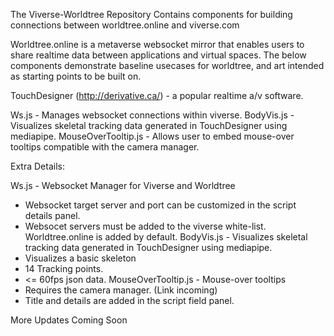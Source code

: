 The Viverse-Worldtree Repository Contains components for building connections between worldtree.online and viverse.com

Worldtree.online is a metaverse websocket mirror that enables users to share realtime data between applications and virtual spaces. The below components demonstrate baseline usecases for worldtree, and art intended as starting points to be built on. 

TouchDesigner (http://derivative.ca/) - a popular realtime a/v software.

Ws.js - Manages websocket connections within viverse. 
BodyVis.js - Visualizes skeletal tracking data generated in TouchDesigner using mediapipe.
MouseOverTooltip.js - Allows user to embed mouse-over tooltips compatible with the camera manager.

Extra Details:

Ws.js - Websocket Manager for Viverse and Worldtree
  - Websocket target server and port can be customized in the script details panel.
  - Websocet servers must be added to the viverse white-list. Worldtree.online is added by default.
BodyVis.js - Visualizes skeletal tracking data generated in TouchDesigner using mediapipe.
  - Visualizes a basic skeleton
  - 14 Tracking points.
  - <= 60fps json data.
MouseOverTooltip.js - Mouse-over tooltips
  - Requires the camera manager. (Link incoming)
  - Title and details are added in the script field panel. 

More Updates Coming Soon
